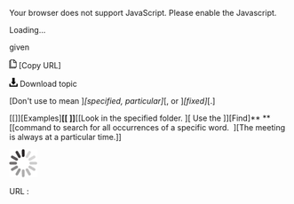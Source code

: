 Your browser does not support JavaScript. Please enable the Javascript.

Loading...

given

![Copy URL](given_files/Copy.png) [Copy URL]

![Download](given_files/Download.png)
Download topic

[Don't use to mean ]*[specified, particular]*[, or ]*[fixed]*[.]

[[]][Examples]**[[
]]**[[Look in the specified folder. ][
Use the ]][Find]** **[[command to search for all occurrences of a specific word. 
][The meeting is always at a particular time.]]

![In progress](given_files/activity-large.gif)

URL :


